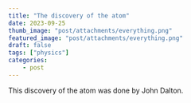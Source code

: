 ```yaml
---
title: "The discovery of the atom"
date: 2023-09-25
thumb_image: "post/attachments/everything.png"
featured_image: "post/attachments/everything.png"
draft: false
tags: ["physics"]
categories:
    - post
---
```


This discovery of the atom was done by John Dalton.
